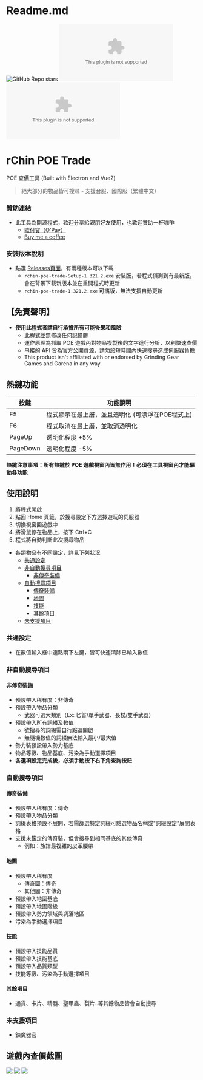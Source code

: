 # Readme.md

![GitHub Repo stars](https://img.shields.io/github/stars/rChinnnn/rchin-poe-trade?style=social)
![GitHub Downloads](https://img.shields.io/github/downloads/rChinnnn/rchin-poe-trade/latest/rchin-poe-trade-Setup-1.321.2.exe?label=Downloads&style=social)
![GitHub Downloads](https://img.shields.io/github/downloads/rChinnnn/rchin-poe-trade/latest/rchin-poe-trade-1.321.2.exe?label=Downloads&style=social)

# rChin POE Trade
POE 查價工具 (Built with Electron and Vue2)
> 絕大部分的物品皆可搜尋 - 支援台服、國際服（繁體中文）

### 贊助連結 
* 此工具為開源程式，歡迎分享給親朋好友使用，也歡迎贊助一杯咖啡
  * [歐付寶（O'Pay）](https://p.opay.tw/lE5Yu)
  * [Buy me a coffee](https://www.buymeacoffee.com/rChinnn)

### 安裝版本說明
* 點選 [Releases頁面](https://github.com/rChinnnn/rchin-poe-trade/releases)，有兩種版本可以下載
    * `rchin-poe-trade-Setup-1.321.2.exe` 安裝版，若程式偵測到有最新版，會在背景下載新版本並在重開程式時更新
    * `rchin-poe-trade-1.321.2.exe` 可攜版，無法支援自動更新

## 【免責聲明】
* **使用此程式者請自行承擔所有可能後果和風險**
  * 此程式並無修改任何記憶體
  * 運作原理為抓取 POE 遊戲內對物品複製後的文字進行分析，以利快速查價
  * 串接的 API 皆為官方公開資源，請勿於短時間內快速搜尋造成伺服器負擔
  * This product isn't affiliated with or endorsed by Grinding Gear Games and Garena in any way.
 
## 熱鍵功能
| 按鍵 | 功能說明 | 
| --- | --- | 
| F5 | 程式顯示在最上層，並且透明化 (可漂浮在POE程式上) | 
| F6 | 程式取消在最上層，並取消透明化 | 
| PageUp   | 透明化程度 +5% | 
| PageDown | 透明化程度 -5% | 

**熱鍵注意事項：所有熱鍵於 POE 遊戲視窗內皆無作用！必須在工具視窗內才能驅動各功能**

## 使用說明
1. 將程式開啟
2. 點回 Home 頁籤，於搜尋設定下方選擇遊玩的伺服器
3. 切換視窗回遊戲中
4. 將滑鼠停在物品上，按下 Ctrl+C 
5. 程式將自動判斷此次搜尋物品

- 各類物品有不同設定，詳見下列狀況
    - [共通設定](#共通設定)
    - [非自動搜尋項目](#非自動搜尋項目)
        - [非傳奇裝備](#非傳奇裝備)
    - [自動搜尋項目](#自動搜尋項目)
        - [傳奇裝備](#傳奇裝備)
        - [地圖](#地圖)
        - [技能](#技能)
        - [其餘項目](#其餘項目)
    - [未支援項目](#未支援項目)

### 共通設定
* 在數值輸入框中連點兩下左鍵，皆可快速清除已輸入數值

### 非自動搜尋項目

#### 非傳奇裝備
* 預設帶入稀有度：非傳奇
* 預設帶入物品分類
    * 武器可選大類別（Ex: 匕首/單手武器、長杖/雙手武器）
* 預設帶入所有詞綴及數值
    * 欲搜尋的詞綴需自行點選開啟
    * 無隨機數值的詞綴無法輸入最小/最大值
* 勢力裝預設帶入勢力基底
* 物品等級、物品基底、污染為手動選擇項目
* **各選項設定完成後，必須手動按下右下角查詢按鈕**

### 自動搜尋項目

#### 傳奇裝備
* 預設帶入稀有度：傳奇
* 預設帶入物品分類
* 詞綴表格預設不展開，若需篩選特定詞綴可點選物品名稱或"詞綴設定"展開表格
* 支援未鑑定的傳奇裝，但會搜尋到相同基底的其他傳奇
    * 例如：族譜最複雜的皮革腰帶

#### 地圖
* 預設帶入稀有度
    * 傳奇圖：傳奇
    * 其他圖：非傳奇
* 預設帶入地圖基底
* 預設帶入地圖階級
* 預設帶入勢力領域與凋落地區
* 污染為手動選擇項目

#### 技能
* 預設帶入技能品質
* 預設帶入技能基底
* 預設帶入品質類型
* 技能等級、污染為手動選擇項目

#### 其餘項目
* 通貨、卡片、精髓、聖甲蟲、裂片..等其餘物品皆會自動搜尋

### 未支援項目
* 鍊魔器官

## 遊戲內查價截圖
![](https://i.imgur.com/ftKM7G4.jpg)
![](https://i.imgur.com/bTVDT2r.jpg)
![](https://i.imgur.com/fj951r1.jpg)
